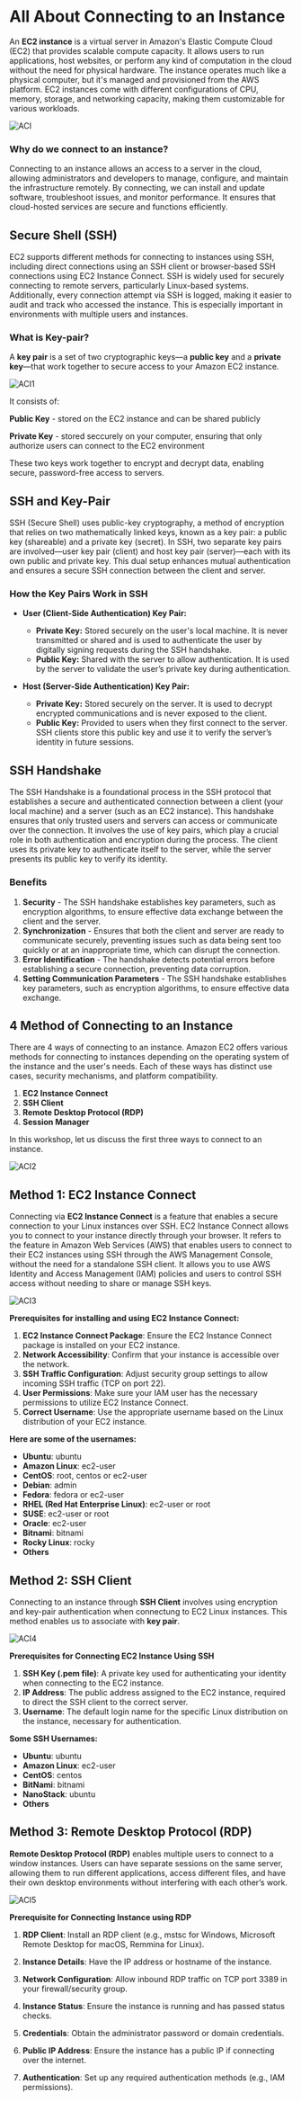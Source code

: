 # All About Connecting to an Instance
An **EC2 instance** is a virtual server in Amazon's Elastic Compute Cloud (EC2) that provides scalable compute capacity. It allows users to run applications, host websites, or perform any kind of computation in the cloud without the need for physical hardware. The instance operates much like a physical computer, but it's managed and provisioned from the AWS platform. EC2 instances come with different configurations of CPU, memory, storage, and networking capacity, making them customizable for various workloads.

![ACI](https://github.com/user-attachments/assets/cae15da5-0fc8-4710-aaa1-83ca0d5461ce)

### Why do we connect to an instance?
Connecting to an instance allows an access to a server in the cloud, allowing administrators and developers to manage, configure, and maintain the infrastructure remotely. By connecting, we can install and update software, troubleshoot issues, and monitor performance. It ensures that cloud-hosted services are secure and functions efficiently.

## Secure Shell (SSH)
EC2 supports different methods for connecting to instances using SSH, including direct connections using an SSH client or browser-based SSH connections using EC2 Instance Connect. SSH is widely used for securely connecting to remote servers, particularly Linux-based systems. Additionally, every connection attempt via SSH is logged, making it easier to audit and track who accessed the instance. This is especially important in environments with multiple users and instances.

### What is Key-pair?
A **key pair** is a set of two cryptographic keys—a **public key** and a **private key**—that work together to secure access to your Amazon EC2 instance.

![ACI1](https://github.com/user-attachments/assets/9bb15512-8f3c-48ee-b5cd-ea221752c33c)

 It consists of:

**Public Key** - stored on the EC2 instance and can be shared publicly

**Private Key** - stored seccurely on your computer, ensuring that only authorize users can connect to the EC2 environment

These two keys work together to encrypt and decrypt data, enabling secure, password-free access to servers.

## SSH and Key-Pair
SSH (Secure Shell) uses public-key cryptography, a method of encryption that relies on two mathematically linked keys, known as a key pair: a public key (shareable) and a private key (secret). In SSH, two separate key pairs are involved—user key pair (client) and host key pair (server)—each with its own public and private key. This dual setup enhances mutual authentication and ensures a secure SSH connection between the client and server.

### How the Key Pairs Work in SSH
- **User (Client-Side Authentication) Key Pair:**
    - **Private Key:** Stored securely on the user's local machine. It is never transmitted or shared and is used to authenticate the user by digitally signing requests during the SSH handshake.
    - **Public Key:** Shared with the server to allow authentication. It is used by the server to validate the user’s private key during authentication.
      
- **Host (Server-Side Authentication) Key Pair:**
    - **Private Key:** Stored securely on the server. It is used to decrypt encrypted communications and is never exposed to the client.
    - **Public Key:** Provided to users when they first connect to the server. SSH clients store this public key and use it to verify the server’s identity in future sessions.

## SSH Handshake

The SSH Handshake is a foundational process in the SSH protocol that establishes a secure and authenticated connection between a client (your local machine) and a server (such as an EC2 instance). This handshake ensures that only trusted users and servers can access or communicate over the connection. It involves the use of key pairs, which play a crucial role in both authentication and encryption during the process. The client uses its private key to authenticate itself to the server, while the server presents its public key to verify its identity.

### Benefits
1. **Security** - The SSH handshake establishes key parameters, such as encryption algorithms, to ensure effective data exchange between the client and the server.
2. **Synchronization** - Ensures that both the client and server are ready to communicate securely, preventing issues such as data being sent too quickly or at an inappropriate time, which can disrupt the connection.
3. **Error Identification** - The handshake detects potential errors before establishing a secure connection, preventing data corruption.
4. **Setting Communication Parameters** - The SSH handshake establishes key parameters, such as encryption algorithms, to ensure effective data exchange.




## 4 Method of Connecting to an Instance
There are 4 ways of connecting to an instance. Amazon EC2 offers various methods for connecting to instances depending on the operating system of the instance and the user's needs. Each of these ways has distinct use cases, security mechanisms, and platform compatibility.
1. **EC2 Instance Connect**
2. **SSH Client**
3. **Remote Desktop Protocol (RDP)**
4. **Session Manager**

In this workshop, let us discuss the first three ways to connect to an instance.

![ACI2](https://github.com/user-attachments/assets/d48b14b8-c957-4665-8974-7627bb308320)

## Method 1: EC2 Instance Connect
Connecting via **EC2 Instance Connect** is a feature that enables a secure connection to your Linux instances over SSH. EC2 Instance Connect allows you to connect to your instance directly through your browser. It refers to the feature in Amazon Web Services (AWS) that enables users to connect to their EC2 instances using SSH through the AWS Management Console, without the need for a standalone SSH client. It allows you to use AWS Identity and Access Management (IAM) policies and users to control SSH access without needing to share or manage SSH keys. 

![ACI3](https://github.com/user-attachments/assets/5d10668a-1d0b-4224-ad66-15809d10c003)

**Prerequisites for installing and using EC2 Instance Connect:**

1. **EC2 Instance Connect Package**: Ensure the EC2 Instance Connect package is installed on your EC2 instance.
2. **Network Accessibility**: Confirm that your instance is accessible over the network.
3. **SSH Traffic Configuration**: Adjust security group settings to allow incoming SSH traffic (TCP on port 22).
4. **User Permissions**: Make sure your IAM user has the necessary permissions to utilize EC2 Instance Connect.
5. **Correct Username**: Use the appropriate username based on the Linux distribution of your EC2 instance.

**Here are some of the usernames:**
 - **Ubuntu**: ubuntu
 - **Amazon Linux**: ec2-user
 - **CentOS**: root, centos or ec2-user
 - **Debian**: admin
 - **Fedora**: fedora or ec2-user
 - **RHEL (Red Hat Enterprise Linux)**: ec2-user or root
 - **SUSE**: ec2-user or root
 - **Oracle**: ec2-user
 - **Bitnami**: bitnami
 - **Rocky Linux**: rocky
 - **Others**
    
## Method 2: SSH Client
Connecting to an instance through **SSH Client** involves using encryption and key-pair authentication when connectung to EC2 Linux instances. This method enables us to associate with **key pair**.

![ACI4](https://github.com/user-attachments/assets/3a96205e-c757-447f-8668-24887320cb3c)

**Prerequisites for Connecting EC2 Instance Using SSH**

1. **SSH Key (.pem file)**: A private key used for authenticating your identity when connecting to the EC2 instance.
2. **IP Address**: The public address assigned to the EC2 instance, required to direct the SSH client to the correct server.
3. **Username**: The default login name for the specific Linux distribution on the instance, necessary for authentication. 

**Some SSH Usernames:**
 - **Ubuntu**: ubuntu
 - **Amazon Linux**: ec2-user
 - **CentOS**: centos
 - **BitNami**: bitnami
 - **NanoStack**: ubuntu
 - **Others**

## Method 3: Remote Desktop Protocol (RDP)
**Remote Desktop Protocol (RDP)** enables multiple users to connect to a window instances. Users can have separate sessions on the same server, allowing them to run different applications, access different files, and have their own desktop environments without interfering with each other’s work.

![ACI5](https://github.com/user-attachments/assets/cb20efaf-04d7-45a7-b7bd-9a20e49e9b8c)


**Prerequisite for Connecting Instance using RDP**

1. **RDP Client**: Install an RDP client (e.g., mstsc for Windows, Microsoft Remote Desktop for macOS, Remmina for Linux).
2. **Instance Details**: Have the IP address or hostname of the instance.
3. **Network Configuration**: Allow inbound RDP traffic on TCP port 3389 in your firewall/security group.


4. **Instance Status**: Ensure the instance is running and has passed status checks.
5. **Credentials**: Obtain the administrator password or domain credentials.
6. **Public IP Address**: Ensure the instance has a public IP if connecting over the internet.
7. **Authentication**: Set up any required authentication methods (e.g., IAM permissions).
